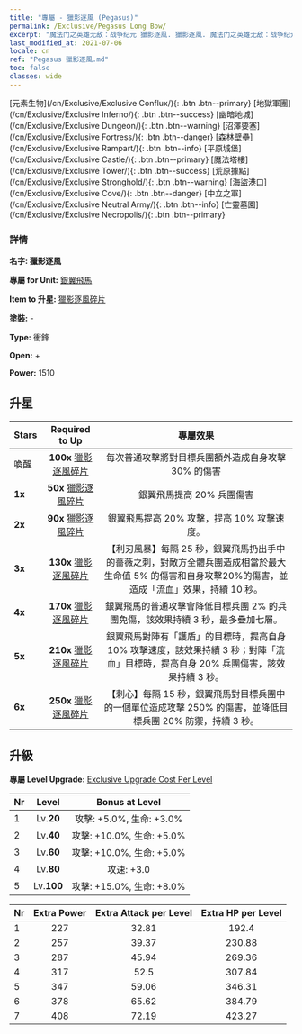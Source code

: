 ```yaml
---
title: "專屬 - 獵影逐風 (Pegasus)"
permalink: /Exclusive/Pegasus Long Bow/
excerpt: "魔法门之英雄无敌：战争纪元 獵影逐風. 獵影逐風. 魔法门之英雄无敌：战争纪元 專屬 獵影逐風. 銀翼飛馬 專屬."
last_modified_at: 2021-07-06
locale: cn
ref: "Pegasus 獵影逐風.md"
toc: false
classes: wide
---
```

 [元素生物](/cn/Exclusive/Exclusive Conflux/){: .btn .btn--primary} [地獄軍團](/cn/Exclusive/Exclusive Inferno/){: .btn .btn--success} [幽暗地城](/cn/Exclusive/Exclusive Dungeon/){: .btn .btn--warning} [沼澤要塞](/cn/Exclusive/Exclusive Fortress/){: .btn .btn--danger} [森林壁壘](/cn/Exclusive/Exclusive Rampart/){: .btn .btn--info} [平原城堡](/cn/Exclusive/Exclusive Castle/){: .btn .btn--primary} [魔法塔樓](/cn/Exclusive/Exclusive Tower/){: .btn .btn--success} [荒原據點](/cn/Exclusive/Exclusive Stronghold/){: .btn .btn--warning} [海盜港口](/cn/Exclusive/Exclusive Cove/){: .btn .btn--danger} [中立之軍](/cn/Exclusive/Exclusive Neutral Army/){: .btn .btn--info} [亡靈墓園](/cn/Exclusive/Exclusive Necropolis/){: .btn .btn--primary} 

### 詳情
 **名字: 獵影逐風** 

 **專屬 for Unit:** [銀翼飛馬](/cn/units/Pegasus/) 

 **Item to 升星:** [獵影逐風碎片](/cn/Items/con_914/)

 **塗裝:** -

 **Type:** 衝鋒

 **Open:** +

 **Power:** 1510

## 升星

  |     Stars    |  Required to Up | 專屬效果 |
  |:-------------|:---------------:|:---------------:|
  |  喚醒  | **100x** [獵影逐風碎片](/cn/Items/con_914/) | 每次普通攻擊將對目標兵團額外造成自身攻擊 30% 的傷害 |
  | **1x** <i class="fas fa-star"/> | **50x** [獵影逐風碎片](/cn/Items/con_914/) | 銀翼飛馬提高 20% 兵團傷害 |
  | **2x** <i class="fas fa-star"/> | **90x** [獵影逐風碎片](/cn/Items/con_914/) | 銀翼飛馬提高 20% 攻擊，提高 10% 攻擊速度。 |
  | **3x** <i class="fas fa-star"/> | **130x** [獵影逐風碎片](/cn/Items/con_914/) | 【利刃風暴】每隔 25 秒，銀翼飛馬扔出手中的薔薇之刺，對敵方全體兵團造成相當於最大生命值 5% 的傷害和自身攻擊20%的傷害，並造成「流血」效果，持續 10 秒。 |
  | **4x** <i class="fas fa-star"/> | **170x** [獵影逐風碎片](/cn/Items/con_914/) | 銀翼飛馬的普通攻擊會降低目標兵團 2% 的兵團免傷，該效果持續 3 秒，最多疊加七層。 |
  | **5x** <i class="fas fa-star"/> | **210x** [獵影逐風碎片](/cn/Items/con_914/) | 銀翼飛馬對陣有「護盾」的目標時，提高自身 10% 攻擊速度，該效果持續 3 秒；對陣「流血」目標時，提高自身 20% 兵團傷害，該效果持續 3 秒。 |
  | **6x** <i class="fas fa-star"/> | **250x** [獵影逐風碎片](/cn/Items/con_914/) | 【刺心】每隔 15 秒，銀翼飛馬對目標兵團中的一個單位造成攻擊 250% 的傷害，並降低目標兵團 20% 防禦，持續 3 秒。 |


## 升級
 **專屬 Level Upgrade:** [Exclusive Upgrade Cost Per Level](/Exclusive/ExclusiveUpgradeCostPerLevel/)

  |  Nr  |   Level  | Bonus at Level |
  |:-----|:--------:|:--------------:|
  | 1 | Lv.**20** | 攻擊: +5.0%, 生命: +3.0% |
  | 2 | Lv.**40** | 攻擊: +10.0%, 生命: +5.0% |
  | 3 | Lv.**60** | 攻擊: +10.0%, 生命: +5.0% |
  | 4 | Lv.**80** | 攻速: +3.0 |
  | 5 | Lv.**100** | 攻擊: +15.0%, 生命: +8.0% |


  |  Nr  |  Extra Power | Extra Attack per Level | Extra HP per Level |
  |:-----|:--------:|:--------:|:--------:|
  | 1 | 227 | 32.81 | 192.4 |
  | 2 | 257 | 39.37 | 230.88 |
  | 3 | 287 | 45.94 | 269.36 |
  | 4 | 317 | 52.5 | 307.84 |
  | 5 | 347 | 59.06 | 346.31 |
  | 6 | 378 | 65.62 | 384.79 |
  | 7 | 408 | 72.19 | 423.27 |


